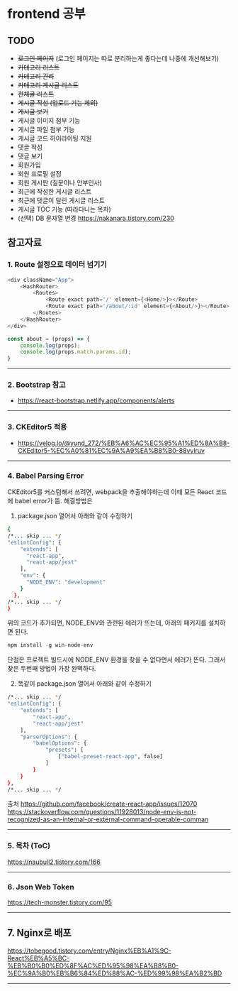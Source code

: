 # frontend 공부

## TODO

* ~~로그인 페이지~~ (로그인 페이지는 따로 분리하는게 좋다는데 나중에 개선해보기)
* ~~카테고리 리스트~~
* ~~카테고리 관리~~
* ~~카테고리 게시글 리스트~~
* ~~전체글 리스트~~
* ~~게시글 작성 (업로드 기능 제외)~~
* ~~게시글 보기~~
* 게시글 이미지 첨부 기능
* 게시글 파일 첨부 기능
* 게시글 코드 하이라이팅 지원
* 댓글 작성
* 댓글 보기
* 회원가입
* 회원 프로필 설정
* 회원 게시판 (질문이나 안부인사)
* 최근에 작성한 게시글 리스트
* 최근에 댓글이 달린 게시글 리스트
* 게시글 TOC 기능 (따라다니는 목차)
* (선택) DB 문자열 변경 https://nakanara.tistory.com/230

## 참고자료

### 1. Route 설정으로 데이터 넘기기

```js
<div className="App">
    <HashRouter>
        <Routes>
            <Route exact path='/' element={<Home/>}></Route>
            <Route exact path='/about/:id' element={<About/>}></Route> {/* :id 부분이 data param */}
        </Routes>
    </HashRouter>
</div>

const about = (props) => {
    console.log(props);
    console.log(props.match.params.id);
}
```
---
### 2. Bootstrap 참고

* https://react-bootstrap.netlify.app/components/alerts
---

### 3. CKEditor5 적용

* https://velog.io/@yund_272/%EB%A6%AC%EC%95%A1%ED%8A%B8-CKEditor5-%EC%A0%81%EC%9A%A9%EA%B8%B0-88vylruv


---
### 4. Babel Parsing Error

CKEditor5를 커스텀해서 쓰려면, webpack을 추출해야하는데 이때 모든 React 코드에 babel error가 뜸.
해결방법은

1. package.json 열어서 아래와 같이 수정하기

```bash
{
/*... skip ... */
"eslintConfig": {
    "extends": [
      "react-app",
      "react-app/jest"
    ],
    "env": {
      "NODE_ENV": "development"
    }
  },
/*... skip ... */
}
```
위의 코드가 추가되면, NODE_ENV와 관련된 에러가 뜨는데, 아래의 패키지를 설치하면 된다.

```javascript
npm install -g win-node-env
```

단점은 프로젝트 빌드시에 NODE_ENV 환경을 찾을 수 없다면서 에러가 뜬다.
그래서 찾은 두번째 방법이 가장 완벽하다.

2. 똑같이 package.json 열어서 아래와 같이 수정하기

```bash
/*... skip ... */
"eslintConfig": {
    "extends": [
        "react-app",
        "react-app/jest"
    ],
    "parserOptions": {
        "babelOptions": {
            "presets": [
                ["babel-preset-react-app", false]
            ]
        }
    }
},
/*... skip ... */
```

출처
https://github.com/facebook/create-react-app/issues/12070
https://stackoverflow.com/questions/11928013/node-env-is-not-recognized-as-an-internal-or-external-command-operable-comman

---
### 5. 목차 (ToC)

https://naubull2.tistory.com/166

---

### 6. Json Web Token

https://tech-monster.tistory.com/95

---

## 7. Nginx로 배포

https://tobegood.tistory.com/entry/Nginx%EB%A1%9C-React%EB%A5%BC-%EB%B0%B0%ED%8F%AC%ED%95%98%EA%B8%B0-%EC%9A%B0%EB%B6%84%ED%88%AC-%ED%99%98%EA%B2%BD

---